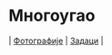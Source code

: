 # Многоугао

| [Фотографије](https://photos.app.goo.gl/c3JteV79S62XUEE56)
| [Задаци](https://www.overleaf.com/read/tzbvnfywhcgm#454ac7) |
